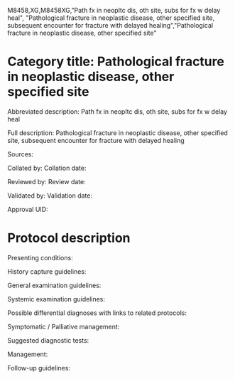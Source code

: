 M8458,XG,M8458XG,"Path fx in neopltc dis, oth site, subs for fx w delay heal", "Pathological fracture in neoplastic disease, other specified site, subsequent encounter for fracture with delayed healing","Pathological fracture in neoplastic disease, other specified site"
# Category title: Pathological fracture in neoplastic disease, other specified site

Abbreviated description: Path fx in neopltc dis, oth site, subs for fx w delay heal

Full description: Pathological fracture in neoplastic disease, other specified site, subsequent encounter for fracture with delayed healing

Sources:

Collated by:
Collation date:

Reviewed by:
Review date:

Validated by:
Validation date:

Approval UID:

# Protocol description

Presenting conditions:

History capture guidelines:

General examination guidelines:

Systemic examination guidelines:

Possible differential diagnoses with links to related protocols:

Symptomatic / Palliative management:

Suggested diagnostic tests:

Management:

Follow-up guidelines:
